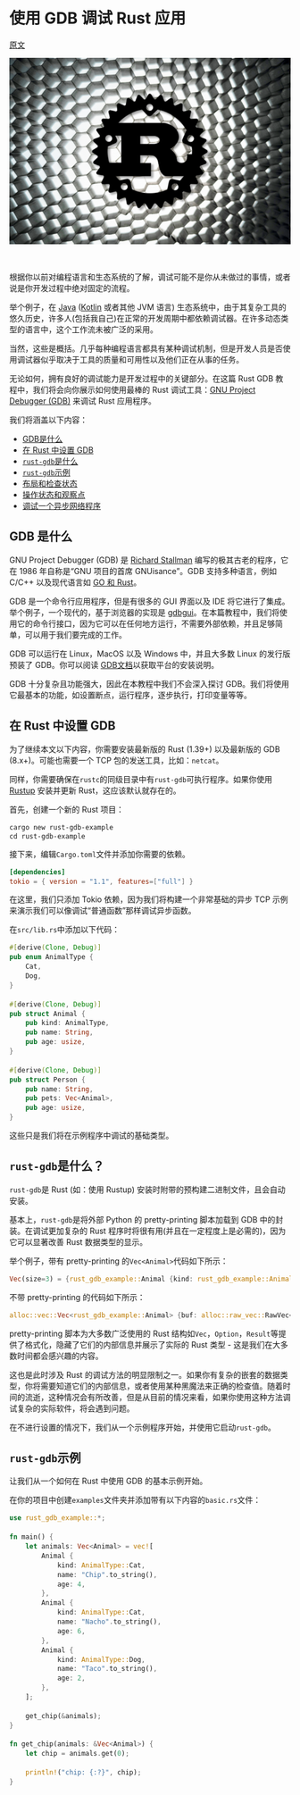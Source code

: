 # 使用 GDB 调试 Rust 应用

[原文](https://blog.logrocket.com/libp2p-tutorial-build-a-peer-to-peer-app-in-rust/)

![p2p](./img/Screen-Shot-2021-02-09-at-9.24.46-AM.webp)

</br>

根据你以前对编程语言和生态系统的了解，调试可能不是你从未做过的事情，或者说是你开发过程中绝对固定的流程。

举个例子，在 [Java](https://www.java.com/en/) ([Kotlin](https://kotlinlang.org/) 或者其他 JVM 语言) 生态系统中，由于其复杂工具的悠久历史，许多人(包括我自己)在正常的开发周期中都依赖调试器。在许多动态类型的语言中，这个工作流未被广泛的采用。

当然，这些是概括。几乎每种编程语言都具有某种调试机制，但是开发人员是否使用调试器似乎取决于工具的质量和可用性以及他们正在从事的任务。

无论如何，拥有良好的调试能力是开发过程中的关键部分。在这篇 Rust GDB 教程中，我们将会向你展示如何使用最棒的 Rust 调试工具：[GNU Project Debugger (GDB)](https://www.gnu.org/software/gdb/) 来调试 Rust 应用程序。


我们将涵盖以下内容：

- [GDB是什么](#GDB-是什么)
- [在 Rust 中设置 GDB](#在-Rust-中设置-GDB)
- [`rust-gdb`是什么](#`rust-gdb`是什么？)
- [`rust-gdb`示例](#rust-gdb示例)
- [布局和检查状态](#布局和检查状态)
- [操作状态和观察点](#操作状态和观察点)
- [调试一个异步网络程序](#调试一个异步网络程序)


## GDB 是什么

GNU Project Debugger (GDB) 是 [Richard Stallman](https://stallman.org/) 编写的极其古老的程序，它在 1986 年自称是“GNU 项目的首席 GNUisance”。GDB 支持多种语言，例如 C/C++ 以及现代语言如 [GO 和 Rust](https://blog.logrocket.com/when-to-use-rust-and-when-to-use-golang/)。

GDB 是一个命令行应用程序，但是有很多的 GUI 界面以及 IDE 将它进行了集成。举个例子，一个现代的，基于浏览器的实现是 [gdbgui](https://www.gdbgui.com/)。在本篇教程中，我们将使用它的命令行接口，因为它可以在任何地方运行，不需要外部依赖，并且足够简单，可以用于我们要完成的工作。

GDB 可以运行在 Linux，MacOS 以及 Windows 中，并且大多数 Linux 的发行版预装了 GDB。你可以阅读 [GDB文档](https://www.gnu.org/software/gdb/documentation/)以获取平台的安装说明。

GDB 十分复杂且功能强大，因此在本教程中我们不会深入探讨 GDB。我们将使用它最基本的功能，如设置断点，运行程序，逐步执行，打印变量等等。

## 在 Rust 中设置 GDB

为了继续本文以下内容，你需要安装最新版的 Rust (1.39+) 以及最新版的 GDB (8.x+)。可能也需要一个 TCP 包的发送工具，比如：`netcat`。

同样，你需要确保在`rustc`的同级目录中有`rust-gdb`可执行程序。如果你使用 [Rustup](https://rustup.rs/) 安装并更新 Rust，这应该默认就存在的。

首先，创建一个新的 Rust 项目：

```console
cargo new rust-gdb-example
cd rust-gdb-example
```

接下来，编辑`Cargo.toml`文件并添加你需要的依赖。

```toml
[dependencies]
tokio = { version = "1.1", features=["full"] }
```

在这里，我们只添加 Tokio 依赖，因为我们将构建一个非常基础的异步 TCP 示例来演示我们可以像调试“普通函数”那样调试异步函数。

在`src/lib.rs`中添加以下代码：

```rust
#[derive(Clone, Debug)]
pub enum AnimalType {
    Cat,
    Dog,
}

#[derive(Clone, Debug)]
pub struct Animal {
    pub kind: AnimalType,
    pub name: String,
    pub age: usize,
}

#[derive(Clone, Debug)]
pub struct Person {
    pub name: String,
    pub pets: Vec<Animal>,
    pub age: usize,
}
```

这些只是我们将在示例程序中调试的基础类型。

## `rust-gdb`是什么？

`rust-gdb`是 Rust (如：使用 Rustup) 安装时附带的预构建二进制文件，且会自动安装。

基本上，`rust-gdb`是将外部 Python 的 pretty-printing 脚本加载到 GDB 中的封装。在调试更加复杂的 Rust 程序时将很有用(并且在一定程度上是必需的)，因为它可以显著改善 Rust 数据类型的显示。

举个例子，带有 pretty-printing 的`Vec<Animal>`代码如下所示：

```rust
Vec(size=3) = {rust_gdb_example::Animal {kind: rust_gdb_example::AnimalType::Cat, name: "Chip", age: 4}, rust_gdb_example::Animal {kind: rust_gdb_example::AnimalType::Cat, name: "Nacho", age: 6}, rust_gdb_example::Animal {kind: rust_gdb_example::AnimalType::Dog, name: "Taco", age: 2}}
```

不带 pretty-printing 的代码如下所示：

```rust
alloc::vec::Vec<rust_gdb_example::Animal> {buf: alloc::raw_vec::RawVec<rust_gdb_example::Animal, alloc::alloc::Global> {ptr: core::ptr::unique::Unique<rust_gdb_example::Animal> {pointer: 0x5555555a1480, _marker: core::marker::PhantomData<rust_gdb_example::Animal>}, cap: 3, alloc: alloc::alloc::Global}, len: 3}
```

pretty-printing 脚本为大多数广泛使用的 Rust 结构如`Vec`，`Option`，`Result`等提供了格式化，隐藏了它们的内部信息并展示了实际的 Rust 类型 - 这是我们在大多数时间都会感兴趣的内容。

这也是此时涉及 Rust 的调试方法的明显限制之一。如果你有复杂的嵌套的数据类型，你将需要知道它们的内部信息，或者使用某种黑魔法来正确的检查值。随着时间的流逝，这种情况会有所改善，但是从目前的情况来看，如果你使用这种方法调试复杂的实际软件，将会遇到问题。

在不进行设置的情况下，我们从一个示例程序开始，并使用它启动`rust-gdb`。

## `rust-gdb`示例

让我们从一个如何在 Rust 中使用 GDB 的基本示例开始。

在你的项目中创建`examples`文件夹并添加带有以下内容的`basic.rs`文件：

```rust
use rust_gdb_example::*;

fn main() {
    let animals: Vec<Animal> = vec![
        Animal {
            kind: AnimalType::Cat,
            name: "Chip".to_string(),
            age: 4,
        },
        Animal {
            kind: AnimalType::Cat,
            name: "Nacho".to_string(),
            age: 6,
        },
        Animal {
            kind: AnimalType::Dog,
            name: "Taco".to_string(),
            age: 2,
        },
    ];

    get_chip(&animals);
}

fn get_chip(animals: &Vec<Animal>) {
    let chip = animals.get(0);

    println!("chip: {:?}", chip);
}
```